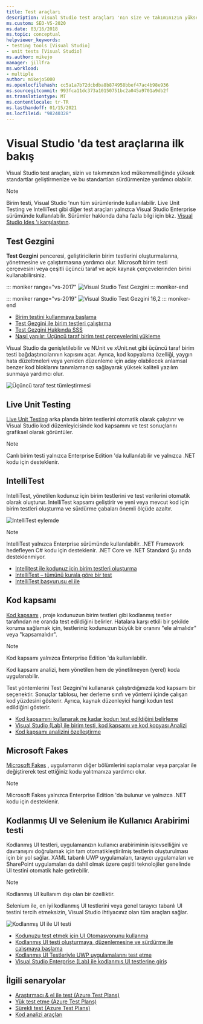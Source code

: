 ```yaml
---
title: Test araçları
description: Visual Studio test araçları 'nın size ve takımınızın yüksek standartlara sahip kod mükemmelliği geliştirme ve BT konusunda nasıl yardımcı olabileceğini öğrenin.
ms.custom: SEO-VS-2020
ms.date: 03/16/2018
ms.topic: conceptual
helpviewer_keywords:
- testing tools [Visual Studio]
- unit tests [Visual Studio]
ms.author: mikejo
manager: jillfra
ms.workload:
- multiple
author: mikejo5000
ms.openlocfilehash: cc5a1a7b72dcbdba8b874958bbef47ac4b98e936
ms.sourcegitcommit: 993fca11dc373a10150751bc2a045a9701a9db2f
ms.translationtype: MT
ms.contentlocale: tr-TR
ms.lasthandoff: 01/15/2021
ms.locfileid: "98240328"
---
```

# <a name="first-look-at-testing-tools-in-visual-studio"></a>Visual Studio 'da test araçlarına ilk bakış

Visual Studio test araçları, sizin ve takımınızın kod mükemmelliğinde yüksek standartlar geliştirmenize ve bu standartları sürdürmenize yardımcı olabilir.

> [!NOTE]
> Birim testi, Visual Studio 'nun tüm sürümlerinde kullanılabilir. Live Unit Testing ve IntelliTest gibi diğer test araçları yalnızca Visual Studio Enterprise sürümünde kullanılabilir. Sürümler hakkında daha fazla bilgi için bkz. [Visual Studio Ides 'ı karşılaştırın](https://visualstudio.microsoft.com/vs/compare/).

## <a name="test-explorer"></a>Test Gezgini

**Test Gezgini** penceresi, geliştiricilerin birim testlerini oluşturmalarına, yönetmesine ve çalıştırmasına yardımcı olur. Microsoft birim testi çerçevesini veya çeşitli üçüncü taraf ve açık kaynak çerçevelerinden birini kullanabilirsiniz.

::: moniker range="vs-2017"
![Visual Studio Test Gezgini](media/devtest-testexplorer.png)
::: moniker-end

::: moniker range="vs-2019"
![Visual Studio Test Gezgini 16,2](media/vs-2019/test-explorer-16-2.PNG)
::: moniker-end

* [Birim testini kullanmaya başlama](unit-test-your-code.md)
* [Test Gezgini ile birim testleri çalıştırma](run-unit-tests-with-test-explorer.md)
* [Test Gezgini Hakkında SSS](test-explorer-faq.md)
* [Nasıl yapılır: Üçüncü taraf birim test çerçevelerini yükleme](install-third-party-unit-test-frameworks.md)

Visual Studio da genişletilebilir ve NUnit ve xUnit.net gibi üçüncü taraf birim testi bağdaştırıcılarının kapısını açar. Ayrıca, kod kopyalama özelliği, yaygın hata düzeltmeleri veya yeniden düzenleme için aday olabilecek anlamsal benzer kod bloklarını tanımlamanızı sağlayarak yüksek kaliteli yazılım sunmaya yardımcı olur.

![Üçüncü taraf test tümleştirmesi](media/devtest-thirdparty.png)

## <a name="live-unit-testing"></a>Live Unit Testing

[Live Unit Testing](../test/live-unit-testing.md) arka planda birim testlerini otomatik olarak çalıştırır ve Visual Studio kod düzenleyicisinde kod kapsamını ve test sonuçlarını grafiksel olarak görüntüler.

> [!NOTE]
> Canlı birim testi yalnızca Enterprise Edition 'da kullanılabilir ve yalnızca .NET kodu için desteklenir.

## <a name="intellitest"></a>IntelliTest

IntelliTest, yönetilen kodunuz için birim testlerini ve test verilerini otomatik olarak oluşturur. IntelliTest kapsamı geliştirir ve yeni veya mevcut kod için birim testleri oluşturma ve sürdürme çabaları önemli ölçüde azaltır.

![IntelliTest eylemde](media/devtest-intellitest.png)

> [!NOTE]
> IntelliTest yalnızca Enterprise sürümünde kullanılabilir. .NET Framework hedefleyen C# kodu için desteklenir. .NET Core ve .NET Standard Şu anda desteklenmiyor.

* [Intellitest ile kodunuz için birim testleri oluşturma](generate-unit-tests-for-your-code-with-intellitest.md)
* [IntelliTest – tümünü kurala göre bir test](https://devblogs.microsoft.com/devops/intellitest-one-test-to-rule-them-all/)
* [IntelliTest başvurusu el ile](intellitest-manual/index.md)

## <a name="code-coverage"></a>Kod kapsamı

[Kod kapsamı](../test/using-code-coverage-to-determine-how-much-code-is-being-tested.md) , proje kodunuzun birim testleri gibi kodlanmış testler tarafından ne oranda test edildiğini belirler. Hatalara karşı etkili bir şekilde koruma sağlamak için, testleriniz kodunuzun büyük bir oranını "ele almalıdır" veya "kapsamalıdır".

> [!NOTE]
> Kod kapsamı yalnızca Enterprise Edition 'da kullanılabilir.

Kod kapsamı analizi, hem yönetilen hem de yönetilmeyen (yerel) koda uygulanabilir.

Test yöntemlerini Test Gezgini'ni kullanarak çalıştırdığınızda kod kapsamı bir seçenektir. Sonuçlar tablosu, her derleme sınıfı ve yöntemi içinde çalışan kod yüzdesini gösterir. Ayrıca, kaynak düzenleyici hangi kodun test edildiğini gösterir.

* [Kod kapsamını kullanarak ne kadar kodun test edildiğini belirleme](using-code-coverage-to-determine-how-much-code-is-being-tested.md)
* [Visual Studio (Lab) ile birim testi, kod kapsamı ve kod kopyası Analizi](https://www.boost.org/doc/libs/1_71_0/libs/test/doc/html/index.html)
* [Kod kapsamı analizini özelleştirme](customizing-code-coverage-analysis.md)

## <a name="microsoft-fakes"></a>Microsoft Fakes

[Microsoft Fakes](../test/isolating-code-under-test-with-microsoft-fakes.md) , uygulamanın diğer bölümlerini saplamalar veya parçalar ile değiştirerek test ettiğiniz kodu yalıtmanıza yardımcı olur.

> [!NOTE]
> Microsoft Fakes yalnızca Enterprise Edition 'da bulunur ve yalnızca .NET kodu için desteklenir.

## <a name="user-interface-testing-with-coded-ui-and-selenium"></a>Kodlanmış UI ve Selenium ile Kullanıcı Arabirimi testi

Kodlanmış UI testleri, uygulamanızın kullanıcı arabiriminin işlevselliğini ve davranışını doğrulamak için tam otomatikleştirilmiş testlerin oluşturulması için bir yol sağlar. XAML tabanlı UWP uygulamaları, tarayıcı uygulamaları ve SharePoint uygulamaları da dahil olmak üzere çeşitli teknolojiler genelinde UI testini otomatik hale getirebilir.

> [!NOTE]
> Kodlanmış UI kullanım dışı olan bir özelliktir.

Selenium ile, en iyi kodlanmış UI testlerini veya genel tarayıcı tabanlı UI testini tercih etmeksizin, Visual Studio ihtiyacınız olan tüm araçları sağlar.

![Kodlanmış UI ile UI testi](media/devtest-codeduitest.png)

* [Kodunuzu test etmek için UI Otomasyonunu kullanma](use-ui-automation-to-test-your-code.md)
* [Kodlanmış UI testi oluşturmaya, düzenlemesine ve sürdürme ile çalışmaya başlama](walkthrough-creating-editing-and-maintaining-a-coded-ui-test.md)
* [Kodlanmış UI Testleriyle UWP uygulamalarını test etme](test-uwp-app-with-coded-ui-test.md)
* [Visual Studio Enterprise (Lab) ile kodlanmış UI testlerine giriş](https://www.boost.org/doc/libs/1_71_0/libs/test/doc/html/index.html)

## <a name="related-scenarios"></a>İlgili senaryolar

* [Araştırmacı & el ile test (Azure Test Plans)](/azure/devops/test/index?view=vsts&preserve-view=true)
* [Yük test etme (Azure Test Plans)](/azure/devops/test/load-test/index?view=vsts&preserve-view=true)
* [Sürekli test (Azure Test Plans)](/azure/devops/pipelines/test/getting-started-with-continuous-testing?view=vsts&preserve-view=true)
* [Kod analizi araçları](../code-quality/code-analysis-for-managed-code-overview.md)
